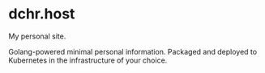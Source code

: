 # dchr.host

My personal site.

Golang-powered minimal personal information. Packaged and deployed to Kubernetes
in the infrastructure of your choice.